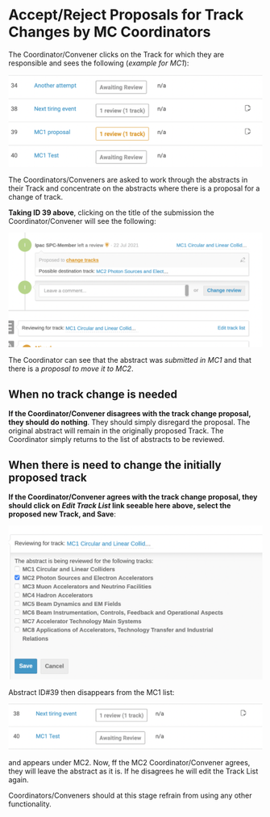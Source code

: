 # Accept/Reject Proposals for Track Changes by MC Coordinators

The Coordinator/Convener clicks on the Track for which they are responsible and sees the following (*example for MC1*):

![](img/abstracts_to_retrack.png)

The Coordinators/Conveners are asked to work through the abstracts in their Track and  concentrate on the abstracts where there is a proposal for a change of track.

**Taking ID 39 above**, clicking on the title of the submission the Coordinator/Convener will see the following:

![](img/reviews.png)

The Coordinator can see that the abstract was *submitted in MC1* and that there is a *proposal to move it to MC2*.

## When no track change is needed

**If the Coordinator/Convener disagrees with the track change proposal, they should do nothing**. They should simply disregard the proposal. The original abstract will remain in the originally proposed Track. The Coordinator simply returns to the list of abstracts to be reviewed.

## When there is need to change the initially proposed track

**If the Coordinator/Convener agrees with the track change proposal, they should click on *Edit Track List* link seeable here above, select the proposed new Track, and Save**:

![](img/track_change.png)

Abstract ID#39 then disappears from the MC1 list:

![](img/abstracts_list_wo_39.png)

and appears under MC2. Now, ff the MC2 Coordinator/Convener agrees, they will leave the abstract as it is. If he disagrees he will edit the Track List again.

Coordinators/Conveners should at this stage refrain from using any other functionality.

 
